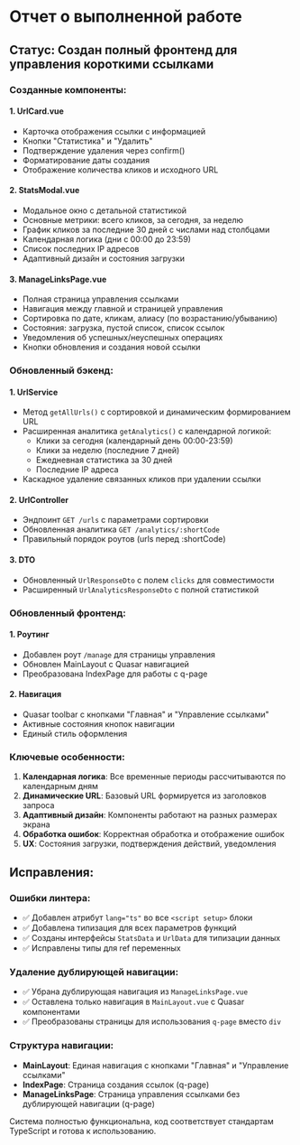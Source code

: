 # Отчет о выполненной работе

## Статус: Создан полный фронтенд для управления короткими ссылками

### Созданные компоненты:

#### 1. UrlCard.vue
- Карточка отображения ссылки с информацией
- Кнопки "Статистика" и "Удалить" 
- Подтверждение удаления через confirm()
- Форматирование даты создания
- Отображение количества кликов и исходного URL

#### 2. StatsModal.vue  
- Модальное окно с детальной статистикой
- Основные метрики: всего кликов, за сегодня, за неделю
- График кликов за последние 30 дней с числами над столбцами
- Календарная логика (дни с 00:00 до 23:59)
- Список последних IP адресов
- Адаптивный дизайн и состояния загрузки

#### 3. ManageLinksPage.vue
- Полная страница управления ссылками
- Навигация между главной и страницей управления
- Сортировка по дате, кликам, алиасу (по возрастанию/убыванию)
- Состояния: загрузка, пустой список, список ссылок
- Уведомления об успешных/неуспешных операциях
- Кнопки обновления и создания новой ссылки

### Обновленный бэкенд:

#### 1. UrlService
- Метод `getAllUrls()` с сортировкой и динамическим формированием URL
- Расширенная аналитика `getAnalytics()` с календарной логикой:
  - Клики за сегодня (календарный день 00:00-23:59)
  - Клики за неделю (последние 7 дней)
  - Ежедневная статистика за 30 дней
  - Последние IP адреса
- Каскадное удаление связанных кликов при удалении ссылки

#### 2. UrlController  
- Эндпоинт `GET /urls` с параметрами сортировки
- Обновленная аналитика `GET /analytics/:shortCode`
- Правильный порядок роутов (urls перед :shortCode)

#### 3. DTO
- Обновленный `UrlResponseDto` с полем `clicks` для совместимости
- Расширенный `UrlAnalyticsResponseDto` с полной статистикой

### Обновленный фронтенд:

#### 1. Роутинг
- Добавлен роут `/manage` для страницы управления
- Обновлен MainLayout с Quasar навигацией
- Преобразована IndexPage для работы с q-page

#### 2. Навигация
- Quasar toolbar с кнопками "Главная" и "Управление ссылками"
- Активные состояния кнопок навигации
- Единый стиль оформления

### Ключевые особенности:

1. **Календарная логика**: Все временные периоды рассчитываются по календарным дням
2. **Динамические URL**: Базовый URL формируется из заголовков запроса
3. **Адаптивный дизайн**: Компоненты работают на разных размерах экрана  
4. **Обработка ошибок**: Корректная обработка и отображение ошибок
5. **UX**: Состояния загрузки, подтверждения действий, уведомления

## Исправления:

### Ошибки линтера:
- ✅ Добавлен атрибут `lang="ts"` во все `<script setup>` блоки
- ✅ Добавлена типизация для всех параметров функций
- ✅ Созданы интерфейсы `StatsData` и `UrlData` для типизации данных
- ✅ Исправлены типы для ref переменных

### Удаление дублирующей навигации:
- ✅ Убрана дублирующая навигация из `ManageLinksPage.vue`
- ✅ Оставлена только навигация в `MainLayout.vue` с Quasar компонентами
- ✅ Преобразованы страницы для использования `q-page` вместо `div`

### Структура навигации:
- **MainLayout**: Единая навигация с кнопками "Главная" и "Управление ссылками"
- **IndexPage**: Страница создания ссылок (q-page)
- **ManageLinksPage**: Страница управления ссылками без дублирующей навигации (q-page)

Система полностью функциональна, код соответствует стандартам TypeScript и готова к использованию.
